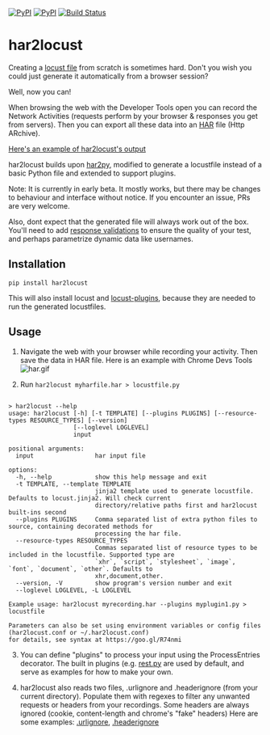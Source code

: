 [![PyPI](https://img.shields.io/pypi/v/har2locust.svg)](https://pypi.org/project/har2locust/)
[![PyPI](https://img.shields.io/pypi/pyversions/har2locust.svg)](https://pypi.org/project/har2locust/)
[![Build Status](https://github.com/SvenskaSpel/har2locust/workflows/Tests/badge.svg)](https://github.com/SvenskaSpel/har2locustlocust/actions?query=workflow%3ATests)

# har2locust

Creating a [locust file](https://docs.locust.io/en/stable/writing-a-locustfile.html) from scratch is sometimes hard. Don't you wish you could just generate it automatically from a browser session?

Well, now you can!

When browsing the web with the Developer Tools open you can record the Network
Activities (requests perform by your browser & responses you get from servers).
Then you can export all these data into an [HAR](https://en.wikipedia.org/wiki/HAR_(file_format))
file (Http ARchive).

[Here's an example of har2locust's output](https://github.com/SvenskaSpel/har2locust/tree/master/tests/outputs/reqres.in.py)

har2locust builds upon [har2py](https://github.com/S1M0N38/har2py), modified to generate a locustfile 
instead of a basic Python file and extended to support plugins.

Note: It is currently in early beta. It mostly works, but there may be changes to behaviour 
and interface without notice. If you encounter an issue, PRs are very welcome.

Also, dont expect that the generated file will always work out of the box. You'll need to add [response validations](https://docs.locust.io/en/stable/writing-a-locustfile.html#validating-responses) to ensure the quality of your test, and perhaps parametrize dynamic data like usernames. 

## Installation

`pip install har2locust`

This will also install locust and [locust-plugins](https://github.com/SvenskaSpel/locust-plugins/), because they are needed to run the generated locustfiles.

## Usage

1. Navigate the web with your browser while recording your activity. Then save the
data in HAR file. Here is an example with Chrome Devs Tools
![har.gif](https://github.com/SvenskaSpel/har2locust/blob/main/har.gif?raw=true)

2. Run `har2locust myharfile.har > locustfile.py`

```

> har2locust --help
usage: har2locust [-h] [-t TEMPLATE] [--plugins PLUGINS] [--resource-types RESOURCE_TYPES] [--version]
                  [--loglevel LOGLEVEL]
                  input

positional arguments:
  input                 har input file

options:
  -h, --help            show this help message and exit
  -t TEMPLATE, --template TEMPLATE
                        jinja2 template used to generate locustfile. Defaults to locust.jinja2. Will check current
                        directory/relative paths first and har2locust built-ins second
  --plugins PLUGINS     Comma separated list of extra python files to source, containing decorated methods for
                        processing the har file.
  --resource-types RESOURCE_TYPES
                        Commas separated list of resource types to be included in the locustfile. Supported type are
                        `xhr`, `script`, `stylesheet`, `image`, `font`, `document`, `other`. Defaults to
                        xhr,document,other.
  --version, -V         show program's version number and exit
  --loglevel LOGLEVEL, -L LOGLEVEL

Example usage: har2locust myrecording.har --plugins myplugin1.py > locustfile

Parameters can also be set using environment variables or config files (har2locust.conf or ~/.har2locust.conf)
for details, see syntax at https://goo.gl/R74nmi
```

3. You can define "plugins" to process your input using the ProcessEntries decorator. The built in plugins (e.g. [rest.py](https://github.com/SvenskaSpel/har2locust/tree/master/har2locust/plugins/rest.py) are used by default, and serve as examples for how to make your own.

4. har2locust also reads two files, .urlignore and .headerignore (from your current directory).
Populate them with regexes to filter any unwanted requests or headers from your recordings. 
Some headers are always ignored (cookie, content-length and chrome's "fake" headers)
Here are some examples: [.urlignore](https://github.com/SvenskaSpel/har2locust/tree/master/.urlignore), 
[.headerignore](https://github.com/SvenskaSpel/har2locust/tree/master/.headerignore)